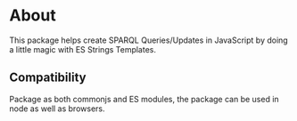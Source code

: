 # About

This package helps create SPARQL Queries/Updates in JavaScript by doing a
little magic with ES Strings Templates.

## Compatibility

Package as both commonjs and ES modules, the package can be used in node as
well as browsers.

